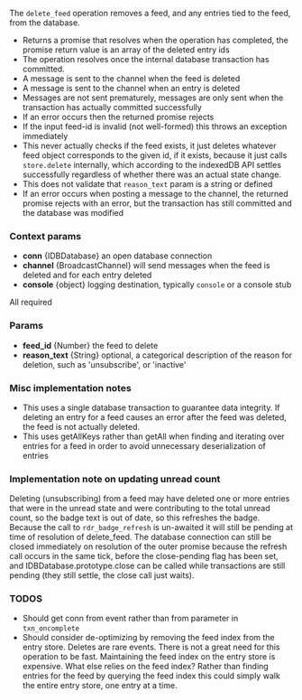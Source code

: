 The `delete_feed` operation removes a feed, and any entries tied to the feed, from the database.

* Returns a promise that resolves when the operation has completed, the promise return value is an array of the deleted entry ids
* The operation resolves once the internal database transaction has committed.
* A message is sent to the channel when the feed is deleted
* A message is sent to the channel when an entry is deleted
* Messages are not sent prematurely, messages are only sent when the transaction has actually committed successfully
* If an error occurs then the returned promise rejects
* If the input feed-id is invalid (not well-formed) this throws an exception immediately
* This never actually checks if the feed exists, it just deletes whatever feed object corresponds to the given id, if it exists, because it just calls `store.delete` internally, which according to the indexedDB API settles successfully regardless of whether there was an actual state change.
* This does not validate that `reason_text` param is a string or defined
* If an error occurs when posting a message to the channel, the returned promise rejects with an error, but the transaction has still committed and the database was modified

### Context params
* **conn** {IDBDatabase} an open database connection
* **channel** {BroadcastChannel} will send messages when the feed is deleted and for each entry deleted
* **console** {object} logging destination, typically `console` or a console stub

All required

### Params
* **feed_id** {Number} the feed to delete
* **reason_text** {String} optional, a categorical description of the reason for deletion, such as 'unsubscribe', or 'inactive'

### Misc implementation notes
* This uses a single database transaction to guarantee data integrity. If deleting an entry for a feed causes an error after the feed was deleted, the feed is not actually deleted.
* This uses getAllKeys rather than getAll when finding and iterating over entries for a feed in order to avoid unnecessary deserialization of entries

### Implementation note on updating unread count
Deleting (unsubscribing) from a feed may have deleted one or more entries that were in the unread state and were contributing to the total unread count, so the badge text is out of date, so this refreshes the badge. Because the call to `rdr_badge_refresh` is un-awaited it will still be pending at time of resolution of delete_feed. The database connection can still be closed immediately on resolution of the outer promise because the refresh call occurs in the same tick, before the close-pending flag has been set, and IDBDatabase.prototype.close can be called while transactions are still pending (they still settle, the close call just waits).

### TODOS
* Should get conn from event rather than from parameter in `txn_oncomplete`
* Should consider de-optimizing by removing the feed index from the entry store. Deletes are rare events. There is not a great need for this operation to be fast. Maintaining the feed index on the entry store is expensive. What else relies on the feed index? Rather than finding entries for the feed by querying the feed index this could simply walk the entire entry store, one entry at a time.
